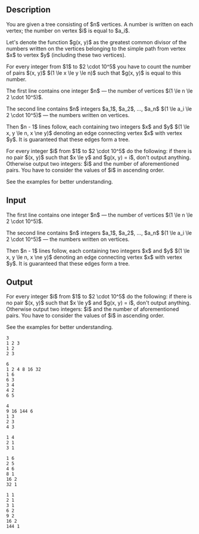 ## Description

<div><p>You are given a tree consisting of $n$ vertices. A number is written on each vertex; the number on vertex $i$ is equal to $a_i$.</p><p>Let's denote the function $g(x, y)$ as the greatest common divisor of the numbers written on the vertices belonging to the simple path from vertex $x$ to vertex $y$ (including these two vertices).</p><p>For every integer from $1$ to $2 \cdot 10^5$ you have to count the number of pairs $(x, y)$ $(1 \le x \le y \le n)$ such that $g(x, y)$ is equal to this number.</p></div><div class="input-specification"><p>The first line contains one integer $n$ — the number of vertices $(1 \le n \le 2 \cdot 10^5)$.</p><p>The second line contains $n$ integers $a_1$, $a_2$, ..., $a_n$ $(1 \le a_i \le 2 \cdot 10^5)$ — the numbers written on vertices.</p><p>Then $n - 1$ lines follow, each containing two integers $x$ and $y$ $(1 \le x, y \le n, x \ne y)$ denoting an edge connecting vertex $x$ with vertex $y$. It is guaranteed that these edges form a tree.</p></div><div class="output-specification"><p>For every integer $i$ from $1$ to $2 \cdot 10^5$ do the following: if there is no pair $(x, y)$ such that $x \le y$ and $g(x, y) = i$, don't output anything. Otherwise output two integers: $i$ and the number of aforementioned pairs. You have to consider the values of $i$ in ascending order.</p><p>See the examples for better understanding.</p></div>

## Input

<p>The first line contains one integer $n$ — the number of vertices $(1 \le n \le 2 \cdot 10^5)$.</p><p>The second line contains $n$ integers $a_1$, $a_2$, ..., $a_n$ $(1 \le a_i \le 2 \cdot 10^5)$ — the numbers written on vertices.</p><p>Then $n - 1$ lines follow, each containing two integers $x$ and $y$ $(1 \le x, y \le n, x \ne y)$ denoting an edge connecting vertex $x$ with vertex $y$. It is guaranteed that these edges form a tree.</p>

## Output

<p>For every integer $i$ from $1$ to $2 \cdot 10^5$ do the following: if there is no pair $(x, y)$ such that $x \le y$ and $g(x, y) = i$, don't output anything. Otherwise output two integers: $i$ and the number of aforementioned pairs. You have to consider the values of $i$ in ascending order.</p><p>See the examples for better understanding.</p>





```input1
3
1 2 3
1 2
2 3

```




```input2
6
1 2 4 8 16 32
1 6
6 3
3 4
4 2
6 5

```




```input3
4
9 16 144 6
1 3
2 3
4 3

```




```output1
1 4
2 1
3 1

```




```output2
1 6
2 5
4 6
8 1
16 2
32 1

```




```output3
1 1
2 1
3 1
6 2
9 2
16 2
144 1

```


